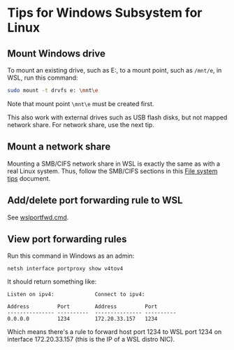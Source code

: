 # Tips for Windows Subsystem for Linux

## Mount Windows drive
To mount an existing drive, such as E:, to a mount point, such as `/mnt/e`, in WSL, run this command:
```sh
sudo mount -t drvfs e: \mnt\e
```
Note that mount point `\mnt\e` must be created first.

This also work with external drives such as USB flash disks, but not mapped network share. For network share, use the next tip.

## Mount a network share
Mounting a SMB/CIFS network share in WSL is exactly the same as with a real Linux system. Thus, follow the SMB/CIFS sections in this [File system tips](../fs/README.md#mount-a-samba-cifs-network-share) document.

## Add/delete port forwarding rule to WSL
See [wslportfwd.cmd](https://github.com/tariusagi/shellutils/blob/main/win/wslportfwd.cmd).

## View port forwarding rules
Run this command in Windows as an admin:
```
netsh interface portproxy show v4tov4
```

It should return something like:
```
Listen on ipv4:             Connect to ipv4:

Address         Port        Address         Port
--------------- ----------  --------------- ----------
0.0.0.0         1234        172.20.33.157   1234
```
Which means there's a rule to forward host port 1234 to WSL port 1234 on interface 172.20.33.157 (this is the IP of a WSL distro NIC).